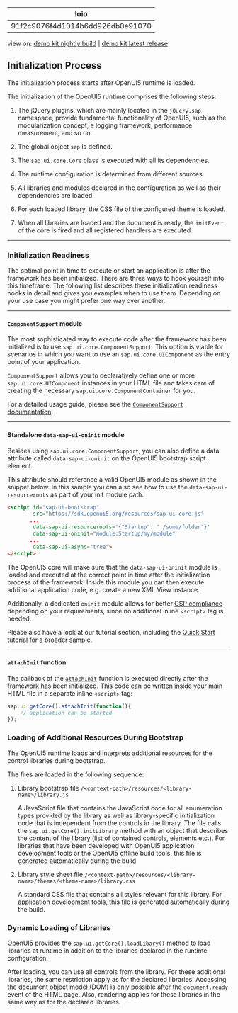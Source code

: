 <!-- loio91f2c9076f4d1014b6dd926db0e91070 -->

| loio |
| -----|
| 91f2c9076f4d1014b6dd926db0e91070 |

<div id="loio">

view on: [demo kit nightly build](https://openui5nightly.hana.ondemand.com/topic/91f2c9076f4d1014b6dd926db0e91070) | [demo kit latest release](https://sdk.openui5.org/topic/91f2c9076f4d1014b6dd926db0e91070)</div>

## Initialization Process

The initialization process starts after OpenUI5 runtime is loaded.

The initialization of the OpenUI5 runtime comprises the following steps:

1.  The jQuery plugins, which are mainly located in the `jQuery.sap` namespace, provide fundamental functionality of OpenUI5, such as the modularization concept, a logging framework, performance measurement, and so on.

2.  The global object `sap` is defined.

3.  The `sap.ui.core.Core` class is executed with all its dependencies.

4.  The runtime configuration is determined from different sources.

5.  All libraries and modules declared in the configuration as well as their dependencies are loaded.

6.  For each loaded library, the CSS file of the configured theme is loaded.

7.  When all libraries are loaded and the document is ready, the `initEvent` of the core is fired and all registered handlers are executed.


***

<a name="loio91f2c9076f4d1014b6dd926db0e91070__section_d2s_tlg_vgb"/>

### Initialization Readiness

The optimal point in time to execute or start an application is after the framework has been initialized. There are three ways to hook yourself into this timeframe. The following list describes these initialization readiness hooks in detail and gives you examples when to use them. Depending on your use case you might prefer one way over another.

***

#### `ComponentSupport` module

The most sophisticated way to execute code after the framework has been initialized is to use `sap.ui.core.ComponentSupport`. This option is viable for scenarios in which you want to use an `sap.ui.core.UIComponent` as the entry point of your application.

`ComponentSupport` allows you to declaratively define one or more `sap.ui.core.UIComponent` instances in your HTML file and takes care of creating the necessary `sap.ui.core.ComponentContainer` for you.

For a detailed usage guide, please see the [`ComponentSupport` documentation](Declarative_API_for_Initial_Components_82a0fce.md).

***

#### Standalone `data-sap-ui-oninit` module

Besides using `sap.ui.core.ComponentSupport`, you can also define a data attribute called `data-sap-ui-oninit` on the OpenUI5 bootstrap script element.

This attribute should reference a valid OpenUI5 module as shown in the snippet below. In this sample you can also see how to use the `data-sap-ui-resourceroots` as part of your init module path.

```html
<script id="sap-ui-bootstrap"
        src="https://sdk.openui5.org/resources/sap-ui-core.js"
       ...
        data-sap-ui-resourceroots='{"Startup": "./some/folder"}'
        data-sap-ui-oninit="module:Startup/my/module"
       ...
        data-sap-ui-async="true">
</script>
```

The OpenUI5 core will make sure that the `data-sap-ui-oninit` module is loaded and executed at the correct point in time after the initialization process of the framework. Inside this module you can then execute additional application code, e.g. create a new XML View instance.

Additionally, a dedicated `oninit` module allows for better [CSP compliance](https://developer.mozilla.org/en-US/docs/Web/HTTP/CSP) depending on your requirements, since no additional inline `<script>` tag is needed.

Please also have a look at our tutorial section, including the [Quick Start](Quick_Start_592f36f.md) tutorial for a broader sample.

***

#### `attachInit` function

The callback of the [`attachInit`](https://sdk.openui5.org/api/sap.ui.core.Core/methods/attachInit) function is executed directly after the framework has been initialized. This code can be written inside your main HTML file in a separate inline `<script>` tag:

```js
sap.ui.getCore().attachInit(function(){
    // application can be started
});
```

 <a name="loiobf10bd41ac8f49048a1ccb743fbfbb8a"/>

<!-- loiobf10bd41ac8f49048a1ccb743fbfbb8a -->

### Loading of Additional Resources During Bootstrap

The OpenUI5 runtime loads and interprets additional resources for the control libraries during bootstrap.

The files are loaded in the following sequence:

1.  Library bootstrap file `/<context-path>/resources/<library-name>/library.js` 

    A JavaScript file that contains the JavaScript code for all enumeration types provided by the library as well as library-specific initialization code that is independent from the controls in the library. The file calls the `sap.ui.getCore().initLibrary` method with an object that describes the content of the library \(list of contained controls, elements etc.\). For libraries that have been developed with OpenUI5 application development tools or the OpenUI5 offline build tools, this file is generated automatically during the build

2.  Library style sheet file `/<context-path>/resources/<library-name>/themes/<theme-name>/library.css`

    A standard CSS file that contains all styles relevant for this library. For application development tools, this file is generated automatically during the build.


 <a name="loiobbce44f06ddc48fda7aeb44eae52ebbc"/>

<!-- loiobbce44f06ddc48fda7aeb44eae52ebbc -->

### Dynamic Loading of Libraries

OpenUI5 provides the `sap.ui.getCore().loadLibary()` method to load libraries at runtime in addition to the libraries declared in the runtime configuration.

After loading, you can use all controls from the library. For these additional libraries, the same restriction apply as for the declared libraries: Accessing the document object model \(DOM\) is only possible after the `document.ready` event of the HTML page. Also, rendering applies for these libraries in the same way as for the declared libraries.

